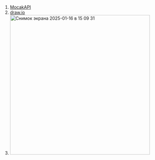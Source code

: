 1. [MocakAPI](https://mockapi.io/clone/6788ebf22c874e66b7d6e019)
2. [draw.io](https://drive.google.com/file/d/1d1UIqsKVgS5xFI67Qr5l2NuwWHODUDdF/view?usp=sharing)
3. <img width="451" alt="Снимок экрана 2025-01-16 в 15 09 31" src="https://github.com/user-attachments/assets/1d54fbbd-bdd3-4dc2-b6ea-ef4db81b9997" />
